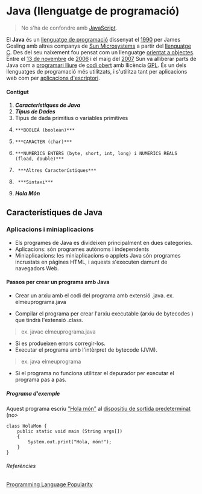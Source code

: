 # Java (llenguatge de programació)

> No s'ha de confondre amb [JavaScript](https://ca.wikipedia.org/wiki/JavaScript).

El **Java** és un [llenguatge de programació](https://ca.wikipedia.org/wiki/Llenguatge_de_programaci%C3%B3)  dissenyat el [1990](https://ca.wikipedia.org/wiki/1990)
per James Gosling amb altres companys de [Sun Microsystems](https://ca.wikipedia.org/wiki/Sun_Microsystems) a partir del
[llenguatge C](https://ca.wikipedia.org/wiki/Llenguatge_C). Des del seu naixement fou pensat com un llenguatge
[orientat a objectes](https://ca.wikipedia.org/wiki/Programaci%C3%B3_orientada_a_objectes). Entre el [13 de novembre](https://ca.wikipedia.org/wiki/13_de_novembre) de
[2006](https://ca.wikipedia.org/wiki/2006) i el maig del [2007](https://ca.wikipedia.org/wiki/2007) Sun va alliberar parts de Java com a
[programari lliure](https://ca.wikipedia.org/wiki/Programari_lliure) de [codi obert](https://ca.wikipedia.org/wiki/Codi_obert) amb llicència
[GPL](https://ca.wikipedia.org/wiki/GNU_General_Public_License). És un dels llenguatges de programació més utilitzats, i s'utilitza tant per aplicacions web com per
[aplicacions d'escriptori](https://ca.wikipedia.org/wiki/Programari).

#### Contigut

1. ***Característiques de Java***
2. ***Tipus de Dades***
 1. Tipus de dada primitius o variables primitives
 2.     ***BOOLEÀ (boolean)***
 3.     ***CARÀCTER (char)***
 2.     ***NUMÈRICS ENTERS (byte, short, int, long) i NUMERICS REALS (fload, double)***
3.      ***Altres Característiques***
4.      ***Sintaxi***
 1.    ***Hola Món***

## Característiques de Java


### Aplicacions i miniaplicacions
* Els programes de Java es divideixen principalment en dues categories.
 * Aplicacions: són programes autònoms i independents
  * Miniaplicacions: les miniaplicacions o applets Java són programes incrustats en pàgines HTML, i aquests s'executen damunt de navegadors Web.


#### Passos per crear un programa amb Java
* Crear un arxiu amb el codi del programa amb extensió .java.
ex. elmeuprograma.java

* Compilar el programa per crear l'arxiu executable (arxiu de bytecodes ) que tindrà l'extensió .class.
> ex. javac elmeuprograma.java
* Si es produeixen errors corregir-los.
* Executar el programa amb l'intèrpret de bytecode (JVM).
>  ex. java elmeuprograma
* Si el programa no funciona utilitzar el depurador per executar el programa pas a pas.


##### Programa d'exemple
Aquest programa escriu ["Hola món"](https://ca.wikipedia.org/wiki/Hola_m%C3%B3n) al [dispositiu de sortida predeterminat](https://ca.wikipedia.org/wiki/Perif%C3%A8ric) (no>

```
class HolaMon {
    public static void main (String args[])
    {
        System.out.print("Hola, món!");
    }
}
```
###### Referències
[Programming Language Popularity](https://web.archive.org/web/20090116080326/http://www.langpop.com/)
